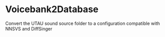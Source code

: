 # Voicebank2Database
Convert the UTAU sound source folder to a configuration compatible with NNSVS and DiffSinger
